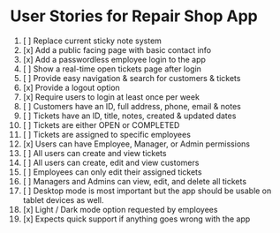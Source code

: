 # User Stories for Repair Shop App

1. [ ] Replace current sticky note system
2. [x] Add a public facing page with basic contact info 
3. [x] Add a passwordless employee login to the app 
4. [ ] Show a real-time open tickets page after login 
5. [ ] Provide easy navigation & search for customers & tickets 
6. [x] Provide a logout option 
7. [x] Require users to login at least once per week
9. [ ] Customers have an ID, full address, phone, email & notes
10. [ ] Tickets have an ID, title, notes, created & updated dates
11. [ ] Tickets are either OPEN or COMPLETED 
12. [ ] Tickets are assigned to specific employees 
13. [x] Users can have Employee, Manager, or Admin permissions 
14. [ ] All users can create and view tickets
15. [ ] All users can create, edit and view customers 
16. [ ] Employees can only edit their assigned tickets  
17. [ ] Managers and Admins can view, edit, and delete all tickets 
18. [ ] Desktop mode is most important but the app should be usable on tablet devices as well. 
19. [x] Light / Dark mode option requested by employees 
20. [x] Expects quick support if anything goes wrong with the app